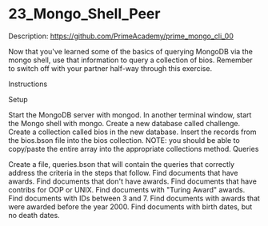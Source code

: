 # 23_Mongo_Shell_Peer

Description:
https://github.com/PrimeAcademy/prime_mongo_cli_00

Now that you've learned some of the basics of querying MongoDB via the mongo shell, use that information to query a collection of bios. Remember to switch off with your partner half-way through this exercise.

Instructions

Setup

Start the MongoDB server with mongod.
In another terminal window, start the Mongo shell with mongo.
Create a new database called challenge.
Create a collection called bios in the new database.
Insert the records from the bios.bson file into the bios collection. NOTE: you should be able to copy/paste the entire array into the appropriate collections method.
Queries

Create a file, queries.bson that will contain the queries that correctly address the criteria in the steps that follow.
Find documents that have awards.
Find documents that don't have awards.
Find documents that have contribs for OOP or UNIX.
Find documents with "Turing Award" awards.
Find documents with IDs between 3 and 7.
Find documents with awards that were awarded before the year 2000.
Find documents with birth dates, but no death dates.